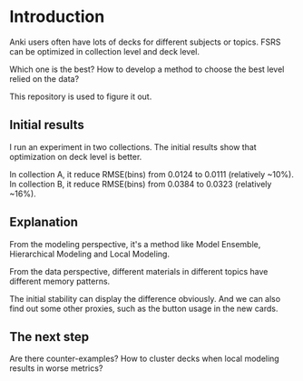 # Introduction

Anki users often have lots of decks for different subjects or topics. FSRS can be optimized in collection level and deck level. 

Which one is the best? How to develop a method to choose the best level relied on the data?

This repository is used to figure it out.

## Initial results

I run an experiment in two collections. The initial results show that optimization on deck level is better. 

In collection A, it reduce RMSE(bins) from 0.0124 to 0.0111 (relatively ~10%). In collection B, it reduce RMSE(bins) from 0.0384 to 0.0323 (relatively ~16%).

## Explanation

From the modeling perspective, it's a method like Model Ensemble, Hierarchical Modeling and Local Modeling.

From the data perspective, different materials in different topics have different memory patterns.

The initial stability can display the difference obviously. And we can also find out some other proxies, such as the button usage in the new cards.

## The next step

Are there counter-examples? How to cluster decks when local modeling results in worse metrics?
